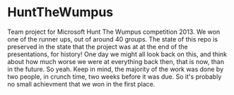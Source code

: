 HuntTheWumpus
=============
Team project for Microsoft Hunt The Wumpus competition 2013. We won one of the runner ups, out of around 40 groups. The state of this repo is preserved in the state that the project was at at the end of the presentations, for history! One day we might all look back on this, and think about how much worse we were at everything back then, that is now, than in the future. So yeah. Keep in mind, the majority of the work was done by two people, in crunch time, two weeks before it was due. So it's probably no small achievment that we won in the first place.
